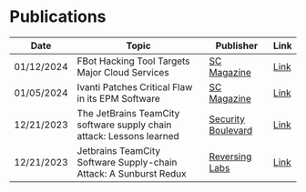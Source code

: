 # Publications #

Date | Topic | Publisher | Link
------------- | ------------- | ------------- | -------------
01/12/2024 | FBot Hacking Tool Targets Major Cloud Services | [SC Magazine](https://www.scmagazine.com/) | [Link](https://www.scmagazine.com/news/fbot-hacking-tool-targets-major-cloud-services)
01/05/2024 | Ivanti Patches Critical Flaw in its EPM Software | [SC Magazine](https://www.scmagazine.com/) | [Link](https://www.scmagazine.com/news/ivanti-patches-critical-flaw-in-its-epm-software)
12/21/2023 | The JetBrains TeamCity software supply chain attack: Lessons learned | [Security Boulevard](securityboulevard.com) | [Link](https://securityboulevard.com/2023/12/the-jetbrains-teamcity-software-supply-chain-attack-lessons-learned/)
12/21/2023 | Jetbrains TeamCity Software Supply-chain Attack: A Sunburst Redux | [Reversing Labs](https://www.reversinglabs.com) | [Link](https://www.reversinglabs.com/blog/jetbrains-teamcity-software-supply-chain-attack-a-sunburt-redux)
